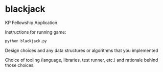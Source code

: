# blackjack
KP Fellowship Application

Instructions for running game:
```python
python blackjack.py
```

Design choices and any data structures or algorithms that you implemented

Choice of tooling (language, libraries, test runner, etc.) and rationale behind those choices.
